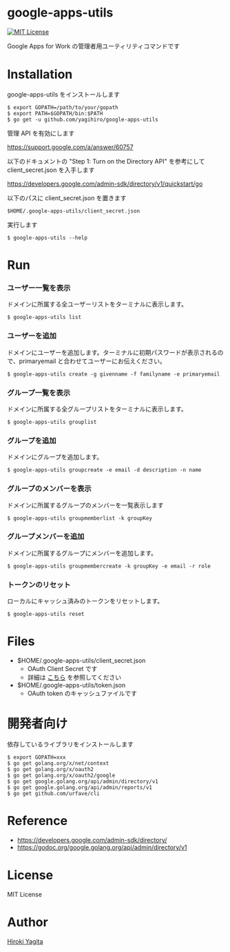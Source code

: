 # google-apps-utils

[![MIT License](http://img.shields.io/badge/license-MIT-blue.svg?style=flat-square)][license]

[license]: https://github.com/yagihiro/google-apps-utils/blob/master/LICENSE

Google Apps for Work の管理者用ユーティリティコマンドです

# Installation

google-apps-utils をインストールします

```
$ export GOPATH=/path/to/your/gopath
$ export PATH=$GOPATH/bin:$PATH
$ go get -u github.com/yagihiro/google-apps-utils
```

管理 API を有効にします

https://support.google.com/a/answer/60757

以下のドキュメントの "Step 1: Turn on the Directory API" を参考にして client_secret.json を入手します

https://developers.google.com/admin-sdk/directory/v1/quickstart/go

以下のパスに client_secret.json を置きます

```
$HOME/.google-apps-utils/client_secret.json
```

実行します
```
$ google-apps-utils --help
```


# Run

### ユーザー一覧を表示

ドメインに所属する全ユーザーリストをターミナルに表示します。
```
$ google-apps-utils list
```

### ユーザーを追加

ドメインにユーザーを追加します。ターミナルに初期パスワードが表示されるので、primaryemail と合わせてユーザーにお伝えください。
```
$ google-apps-utils create -g givenname -f familyname -e primaryemail
```

### グループ一覧を表示

ドメインに所属する全グループリストをターミナルに表示します。
```
$ google-apps-utils grouplist
```

### グループを追加

ドメインにグループを追加します。
```
$ google-apps-utils groupcreate -e email -d description -n name
```

### グループのメンバーを表示

ドメインに所属するグループのメンバーを一覧表示します
```
$ google-apps-utils groupmemberlist -k groupKey
```

### グループメンバーを追加

ドメインに所属するグループにメンバーを追加します。
```
$ google-apps-utils groupmembercreate -k groupKey -e email -r role
```


### トークンのリセット

ローカルにキャッシュ済みのトークンをリセットします。
```
$ google-apps-utils reset
```

# Files

* $HOME/.google-apps-utils/client_secret.json
  * OAuth Client Secret です
  * 詳細は [こちら](https://developers.google.com/admin-sdk/directory/v1/quickstart/go) を参照してください
* $HOME/.google-apps-utils/token.json
  * OAuth token のキャッシュファイルです

# 開発者向け

依存しているライブラリをインストールします

```
$ export GOPATH=xxx
$ go get golang.org/x/net/context
$ go get golang.org/x/oauth2
$ go get golang.org/x/oauth2/google
$ go get google.golang.org/api/admin/directory/v1
$ go get google.golang.org/api/admin/reports/v1
$ go get github.com/urfave/cli
```

# Reference

* https://developers.google.com/admin-sdk/directory/
* https://godoc.org/google.golang.org/api/admin/directory/v1

# License

MIT License

# Author

[Hiroki Yagita](https://github.com/yagihiro)
